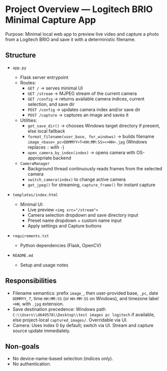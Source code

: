 # Project Overview — Logitech BRIO Minimal Capture App

Purpose: Minimal local web app to preview live video and capture a photo from a Logitech BRIO and save it with a deterministic filename.

## Structure

- `app.py`
  - Flask server entrypoint
  - Routes:
    - `GET /` → serves minimal UI
    - `GET /stream` → MJPEG stream of the current camera
    - `GET /config` → returns available camera indices, current selection, and save dir
    - `POST /config` → updates camera index and/or save dir
    - `POST /capture` → captures an image and saves it
  - Utilities:
    - `get_save_dir()` → chooses Windows target directory if present, else local fallback
    - `format_filename(user_base, for_windows)` → builds filename `image_<base>_pc<DDMMYY>T<HH:MM:SS><+HH>.jpg` (Windows replaces `:` with `-`)
    - `open_camera_by_index(index)` → opens camera with OS-appropriate backend
  - `CameraManager`
    - Background thread continuously reads frames from the selected camera
    - `switch_camera(index)` to change active camera
    - `get_jpeg()` for streaming, `capture_frame()` for instant capture

- `templates/index.html`
  - Minimal UI:
    - Live preview `<img src="/stream">`
    - Camera selection dropdown and save directory input
    - Preset name dropdown + custom name input
    - Apply settings and Capture buttons

- `requirements.txt`
  - Python dependencies (Flask, OpenCV)

- `README.md`
  - Setup and usage notes

## Responsibilities

- Filename semantics: prefix `image_`, then user-provided base, `_pc`, date `DDMMYY`, `T`, time `HH:MM:SS` (or `HH-MM-SS` on Windows), and timezone label `+HH`, with `.jpg` extension.
- Save destination precedence: Windows path `C:\\Users\\d649578\\Desktop\\test images pc logitech` if available, else project-local `captured_images/`. Overridable via UI.
- Camera: Uses index 0 by default; switch via UI. Stream and capture source update immediately.

## Non-goals

- No device-name-based selection (indices only).
- No authentication.
